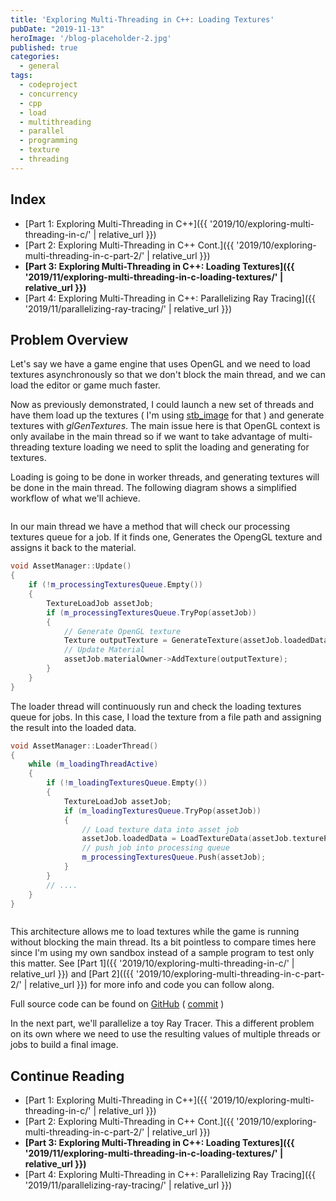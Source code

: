 ```yaml
---
title: 'Exploring Multi-Threading in C++: Loading Textures'
pubDate: "2019-11-13"
heroImage: '/blog-placeholder-2.jpg'
published: true
categories:
  - general
tags:
  - codeproject
  - concurrency
  - cpp
  - load
  - multithreading
  - parallel
  - programming
  - texture
  - threading
---
```

 

## Index

  * [Part 1: Exploring Multi-Threading in C++]({{ '2019/10/exploring-multi-threading-in-c/' | relative_url }})
  * [Part 2: Exploring Multi-Threading in C++ Cont.]({{ '2019/10/exploring-multi-threading-in-c-part-2/' | relative_url }})
  * **[Part 3: Exploring Multi-Threading in C++: Loading Textures]({{ '2019/11/exploring-multi-threading-in-c-loading-textures/' | relative_url }})**
  * [Part 4: Exploring Multi-Threading in C++: Parallelizing Ray Tracing]({{ '2019/11/parallelizing-ray-tracing/' | relative_url }}) 


## Problem Overview

Let's say we have a game engine that uses OpenGL and we need to load textures asynchronously so that we don't block the main thread, and we can load the editor or game much faster.

Now as previously demonstrated, I could launch a new set of threads and have them load up the textures ( I'm using [stb_image](https://github.com/nothings/stb) for that ) and generate textures with _glGenTextures_. The main issue here is that OpenGL context is only availabe in the main thread so if we want to take advantage of multi-threading texture loading we need to split the loading and generating for textures.

Loading is going to be done in worker threads, and generating textures will be done in the main thread. The following diagram shows a simplified workflow of what we'll achieve.

<img class="img-fluid rounded-5 m-1" src="{{ 'content/img/image-4.png' | relative_url }}" alt="" />

In our main thread we have a method that will check our processing textures queue for a job. If it finds one, Generates the OpengGL texture and assigns it back to the material.

```cpp
void AssetManager::Update()
{
	if (!m_processingTexturesQueue.Empty())
	{
		TextureLoadJob assetJob;
		if (m_processingTexturesQueue.TryPop(assetJob))
		{
			// Generate OpenGL texture
			Texture outputTexture = GenerateTexture(assetJob.loadedData, assetJob.textureType);
			// Update Material
			assetJob.materialOwner->AddTexture(outputTexture);
		}
	}
}
```

The loader thread will continuously run and check the loading textures queue for jobs. In this case, I load the texture from a file path and assigning the result into the loaded data.

```cpp
void AssetManager::LoaderThread()
{
	while (m_loadingThreadActive)
	{
		if (!m_loadingTexturesQueue.Empty())
		{
			TextureLoadJob assetJob;
			if (m_loadingTexturesQueue.TryPop(assetJob))
			{
				// Load texture data into asset job
				assetJob.loadedData = LoadTextureData(assetJob.texturePath);
				// push job into processing queue
				m_processingTexturesQueue.Push(assetJob);
			}
		}
		// ....
	}
}
```

<img class="img-fluid rounded-5 m-1" src="{{ 'content/img/image-5.png' | relative_url }}" alt="" />

This architecture allows me to load textures while the game is running without blocking the main thread. Its a bit pointless to compare times here since I'm using my own sandbox instead of a sample program to test only this matter. See [Part 1]({{ '2019/10/exploring-multi-threading-in-c/' | relative_url }}) and [Part 2](({{ '2019/10/exploring-multi-threading-in-c-part-2/' | relative_url }}) for more info and code you can follow along.

Full source code can be found on [GitHub](https://github.com/Mikea15/EngineSandbox) ( [commit](https://github.com/Mikea15/EngineSandbox/commit/3d8651a029ee851b1de322c664b328654aff2ea8) )

In the next part, we'll parallelize a toy Ray Tracer. This a different problem on its own where we need to use the resulting values of multiple threads or jobs to build a final image.

## Continue Reading

  * [Part 1: Exploring Multi-Threading in C++]({{ '2019/10/exploring-multi-threading-in-c/' | relative_url }})
  * [Part 2: Exploring Multi-Threading in C++ Cont.]({{ '2019/10/exploring-multi-threading-in-c-part-2/' | relative_url }})
  * **[Part 3: Exploring Multi-Threading in C++: Loading Textures]({{ '2019/11/exploring-multi-threading-in-c-loading-textures/' | relative_url }})**
  * [Part 4: Exploring Multi-Threading in C++: Parallelizing Ray Tracing]({{ '2019/11/parallelizing-ray-tracing/' | relative_url }}) 

<a href="https://www.codeproject.com/script/Articles/BlogArticleList.aspx?amid=7793424" rel="tag" style="display:none">codeproject</a>